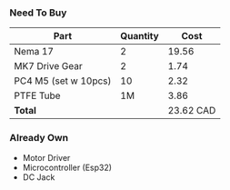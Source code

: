### Need To Buy

| Part                 | Quantity | Cost  |
| -------------------- | -------- | ----- |
| Nema 17              | 2        | 19.56 |
| MK7 Drive Gear       | 2        | 1.74  |
| PC4 M5 (set w 10pcs) | 10       | 2.32  |
| PTFE Tube            | 1M       | 3.86  |
| **Total**            |          | 23.62  CAD|
### Already Own
- Motor Driver
- Microcontroller (Esp32)
- DC Jack
